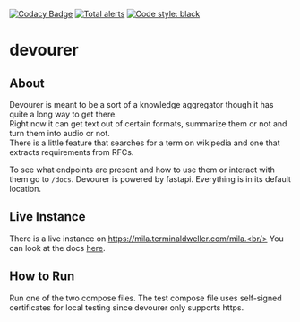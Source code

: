 [![Codacy Badge](https://app.codacy.com/project/badge/Grade/1525a18654274975b8fcfc6992216ad3)](https://www.codacy.com/gh/terminaldweller/devourer/dashboard?utm_source=github.com&amp;utm_medium=referral&amp;utm_content=terminaldweller/devourer&amp;utm_campaign=Badge_Grade)
[![Total alerts](https://img.shields.io/lgtm/alerts/g/terminaldweller/devourer.svg?logo=lgtm&logoWidth=18)](https://lgtm.com/projects/g/terminaldweller/devourer/alerts/)
[![Code style: black](https://img.shields.io/badge/code%20style-black-000000.svg)](https://github.com/psf/black)

# devourer

## About
Devourer is meant to be a sort of a knowledge aggregator though it has quite a long way to get there.<br/>
Right now it can get text out of certain formats, summarize them or not and turn them into audio or not.<br/>
There is a little feature that searches for a term  on wikipedia and one that extracts requirements from RFCs.<br/>

To see what endpoints are present and how to use them or interact with them go to `/docs`. Devourer is powered by fastapi. Everything is in its default location.<br/>

## Live Instance
There is a live instance on https://mila.terminaldweller.com/mila.<br/>
You can look at the docs [here](https://mila.terminaldweller.com/docs).<br/>

## How to Run
Run one of the two compose files. The test compose file uses self-signed certificates for local testing since devourer only supports https.<br/>

